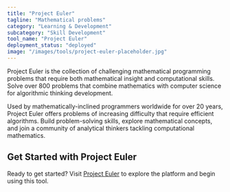 ```yaml
---
title: "Project Euler"
tagline: "Mathematical problems"
category: "Learning & Development"
subcategory: "Skill Development"
tool_name: "Project Euler"
deployment_status: "deployed"
image: "/images/tools/project-euler-placeholder.jpg"
---
```

Project Euler is the collection of challenging mathematical programming problems that require both mathematical insight and computational skills. Solve over 800 problems that combine mathematics with computer science for algorithmic thinking development.

Used by mathematically-inclined programmers worldwide for over 20 years, Project Euler offers problems of increasing difficulty that require efficient algorithms. Build problem-solving skills, explore mathematical concepts, and join a community of analytical thinkers tackling computational mathematics.
## Get Started with Project Euler

Ready to get started? Visit [Project Euler](projecteuler.net) to explore the platform and begin using this tool.
